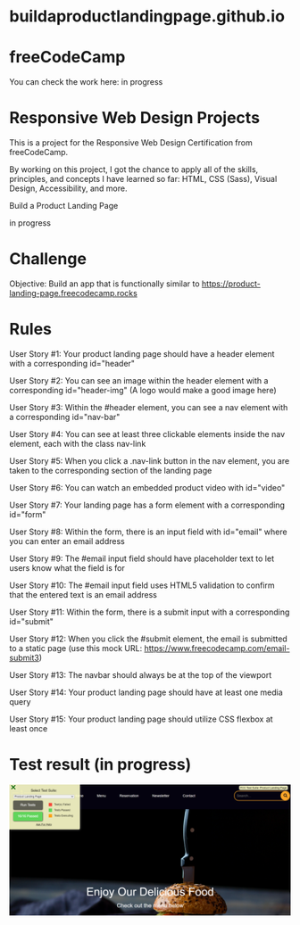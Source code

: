 # buildaproductlandingpage.github.io

# freeCodeCamp
You can check the work here: in progress

# Responsive Web Design Projects
This is a project for the Responsive Web Design Certification from freeCodeCamp.

By working on this project, I got the chance to apply all of the skills, principles, and concepts I have learned so far: HTML, CSS (Sass), Visual Design, Accessibility, and more.

Build a Product Landing Page

in progress

# Challenge
Objective: Build an app that is functionally similar to https://product-landing-page.freecodecamp.rocks

# Rules

User Story #1: Your product landing page should have a header element with a corresponding id="header"

User Story #2: You can see an image within the header element with a corresponding id="header-img" (A logo would make a good image here)

User Story #3: Within the #header element, you can see a nav element with a corresponding id="nav-bar"

User Story #4: You can see at least three clickable elements inside the nav element, each with the class nav-link

User Story #5: When you click a .nav-link button in the nav element, you are taken to the corresponding section of the landing page

User Story #6: You can watch an embedded product video with id="video"

User Story #7: Your landing page has a form element with a corresponding id="form"

User Story #8: Within the form, there is an input field with id="email" where you can enter an email address

User Story #9: The #email input field should have placeholder text to let users know what the field is for

User Story #10: The #email input field uses HTML5 validation to confirm that the entered text is an email address

User Story #11: Within the form, there is a submit input with a corresponding id="submit"

User Story #12: When you click the #submit element, the email is submitted to a static page (use this mock URL: https://www.freecodecamp.com/email-submit3)

User Story #13: The navbar should always be at the top of the viewport

User Story #14: Your product landing page should have at least one media query

User Story #15: Your product landing page should utilize CSS flexbox at least once

# Test result (in progress)

![](https://raw.githubusercontent.com/vivianemartini/buildaproductlandingpage.github.io/037365d17612dd0ea7ff8a439f942c796f55e544/result.PNG)
